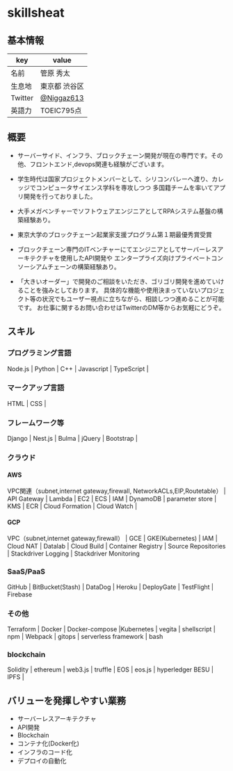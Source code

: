 # skillsheat

## 基本情報

|key|value|
|----|----|
|名前|管原 秀太|
|生息地|東京都 渋谷区|
|Twitter|[@Niggaz613](https://twitter.com/Niggaz613)|
|英語力|TOEIC795点|

## 概要

- サーバーサイド、インフラ、ブロックチェーン開発が現在の専門です。その他、フロントエンド,devops関連も経験がございます。

- 学生時代は国家プロジェクトメンバーとして、シリコンバレーへ渡り、カレッジでコンピュータサイエンス学科を専攻しつつ
多国籍チームを率いてアプリ開発を行っておりました。

- 大手メガベンチャーでソフトウェアエンジニアとしてRPAシステム基盤の構築経験あり。

- 東京大学のブロックチェーン起業家支援プログラム第１期最優秀賞受賞

- ブロックチェーン専門のITベンチャーにてエンジニアとしてサーバーレスアーキテクチャを使用したAPI開発や
エンタープライズ向けプライベートコンソーシアムチェーンの構築経験あり。

- 「大きいオーダー」で開発のご相談をいただき、ゴリゴリ開発を進めていけることを強みとしております。
具体的な機能や使用決まっていないプロジェクト等の状況でもユーザー視点に立ちながら、相談しつつ進めることが可能です。
お仕事に関するお問い合わせはTwitterのDM等からお気軽にどうぞ。

## スキル

### プログラミング言語

Node.js | Python | C++ | Javascript | TypeScript |

### マークアップ言語

HTML | CSS | 

### フレームワーク等

Django | Nest.js | Bulma | jQuery  | Bootstrap |

### クラウド

#### AWS

VPC関連（subnet,internet gateway,firewall, NetworkACLs,EIP,Routetable） | API Gateway | Lambda | EC2 | ECS | IAM | DynamoDB | parameter store | KMS | ECR | Cloud Formation | Cloud Watch | 

#### GCP

VPC（subnet,internet gateway,firewall） | GCE | GKE(Kubernetes) | IAM | Cloud NAT | Datalab | Cloud Build | Container Registry | Source Repositories | Stackdriver Logging | Stackdriver Monitoring

### SaaS/PaaS

GitHub | BitBucket(Stash) | DataDog | Heroku | DeployGate | TestFlight | Firebase

### その他

Terraform | Docker | Docker-compose |Kubernetes | vegita | shellscript | npm | Webpack | gitops | serverless framework | bash

### blockchain

Solidity | ethereum | web3.js | truffle | EOS | eos.js | hyperledger BESU | IPFS | 

## バリューを発揮しやすい業務

- サーバーレスアーキテクチャ
- API開発
- Blockchain
- コンテナ化(Docker化)
- インフラのコード化
- デプロイの自動化
